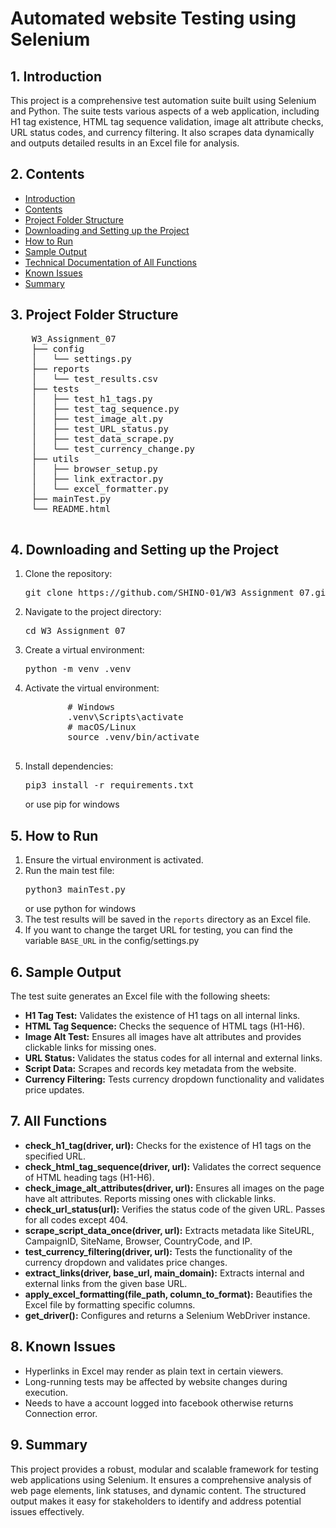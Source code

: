 <body>
    <h1>Automated website Testing using Selenium</h1>
    <h2 id="introduction">1. Introduction</h2>
    <p>This project is a comprehensive test automation suite built using Selenium and Python. The suite tests various aspects of a web application, including H1 tag existence, HTML tag sequence validation, image alt attribute checks, URL status codes, and currency filtering. It also scrapes data dynamically and outputs detailed results in an Excel file for analysis.</p>
    <h2 id="contents">2. Contents</h2>
    <ul>
        <li><a href="#introduction">Introduction</a></li>
        <li><a href="#contents">Contents</a></li>
        <li><a href="#folder-structure">Project Folder Structure</a></li>
        <li><a href="#setup">Downloading and Setting up the Project</a></li>
        <li><a href="#how-to-run">How to Run</a></li>
        <li><a href="#sample-output">Sample Output</a></li>
        <li><a href="#documentation">Technical Documentation of All Functions</a></li>
        <li><a href="#known-issues">Known Issues</a></li>
        <li><a href="#summary">Summary</a></li>
    </ul>
    <h2 id="folder-structure">3. Project Folder Structure</h2>
    <pre>
    W3_Assignment_07
    ├── config
    │   └── settings.py
    ├── reports
    │   └── test_results.csv
    ├── tests
    │   ├── test_h1_tags.py
    │   ├── test_tag_sequence.py
    │   ├── test_image_alt.py
    │   ├── test_URL_status.py
    │   ├── test_data_scrape.py
    │   └── test_currency_change.py
    ├── utils
    │   ├── browser_setup.py
    │   ├── link_extractor.py
    │   └── excel_formatter.py
    ├── mainTest.py
    └── README.html
    </pre>
    <h2 id="setup">4. Downloading and Setting up the Project</h2>
    <ol>
        <li>Clone the repository:</li>
        <pre>git clone https://github.com/SHINO-01/W3_Assignment_07.git</pre>
        <li>Navigate to the project directory:</li>
        <pre>cd W3_Assignment_07</pre>
        <li>Create a virtual environment:</li>
        <pre>python -m venv .venv</pre>
        <li>Activate the virtual environment:</li>
        <pre>
        # Windows
        .venv\Scripts\activate
        # macOS/Linux
        source .venv/bin/activate
        </pre>
        <li>Install dependencies:</li>
        <pre>pip3 install -r requirements.txt</pre> or use pip for windows
    </ol>
    <h2 id="how-to-run">5. How to Run</h2>
    <ol>
        <li>Ensure the virtual environment is activated.</li>
        <li>Run the main test file:</li>
        <pre>python3 mainTest.py</pre> or use python for windows
        <li>The test results will be saved in the <code>reports</code> directory as an Excel file.</li>
        <li>If you want to change the target URL for testing, you can find the variable <code>BASE_URL</code> in the config/settings.py</li>
    </ol>
    <h2 id="sample-output">6. Sample Output</h2>
    <p>The test suite generates an Excel file with the following sheets:</p>
    <ul>
        <li><strong>H1 Tag Test:</strong> Validates the existence of H1 tags on all internal links.</li>
        <li><strong>HTML Tag Sequence:</strong> Checks the sequence of HTML tags (H1-H6).</li>
        <li><strong>Image Alt Test:</strong> Ensures all images have alt attributes and provides clickable links for missing ones.</li>
        <li><strong>URL Status:</strong> Validates the status codes for all internal and external links.</li>
        <li><strong>Script Data:</strong> Scrapes and records key metadata from the website.</li>
        <li><strong>Currency Filtering:</strong> Tests currency dropdown functionality and validates price updates.</li>
    </ul>
    <h2 id="documentation">7. All Functions</h2>
    <ul>
        <li><strong>check_h1_tag(driver, url):</strong> Checks for the existence of H1 tags on the specified URL.</li>
        <li><strong>check_html_tag_sequence(driver, url):</strong> Validates the correct sequence of HTML heading tags (H1-H6).</li>
        <li><strong>check_image_alt_attributes(driver, url):</strong> Ensures all images on the page have alt attributes. Reports missing ones with clickable links.</li>
        <li><strong>check_url_status(url):</strong> Verifies the status code of the given URL. Passes for all codes except 404.</li>
        <li><strong>scrape_script_data_once(driver, url):</strong> Extracts metadata like SiteURL, CampaignID, SiteName, Browser, CountryCode, and IP.</li>
        <li><strong>test_currency_filtering(driver, url):</strong> Tests the functionality of the currency dropdown and validates price changes.</li>
        <li><strong>extract_links(driver, base_url, main_domain):</strong> Extracts internal and external links from the given base URL.</li>
        <li><strong>apply_excel_formatting(file_path, column_to_format):</strong> Beautifies the Excel file by formatting specific columns.</li>
        <li><strong>get_driver():</strong> Configures and returns a Selenium WebDriver instance.</li>
    </ul>
    <h2 id="known-issues">8. Known Issues</h2>
    <ul>
        <li>Hyperlinks in Excel may render as plain text in certain viewers.</li>
        <li>Long-running tests may be affected by website changes during execution.</li>
        <li>Needs to have a account logged into facebook otherwise returns Connection error.</li>
    </ul>
    <h2 id="summary">9. Summary</h2>
    <p>This project provides a robust, modular and scalable framework for testing web applications using Selenium. It ensures a comprehensive analysis of web page elements, link statuses, and dynamic content. The structured output makes it easy for stakeholders to identify and address potential issues effectively.</p>
</body>
